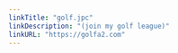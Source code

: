 ```yaml
---
linkTitle: "golf.jpc"
linkDescription: "(join my golf league)"
linkURL: "https://golfa2.com"
---
```

